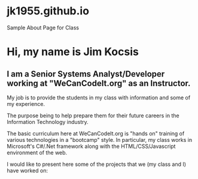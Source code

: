 # jk1955.github.io
Sample About Page for Class

# Hi, my name is Jim Kocsis

## I am a Senior Systems Analyst/Developer working at "WeCanCodeIt.org" as an Instructor.

My job is to provide the students in my class with information and some of my experience.

The purpose being to help prepare them for their future careers in the Information Technology
industry.

The basic curriculum here at WeCanCodeIt.org is "hands on" training of various technologies
in a "bootcamp" style. In particular, my class works in Microsoft's C#/.Net framework along with
the HTML/CSS/Javascript environment of the web.

I would like to present here some of the projects that we (my class and I) have worked on:


